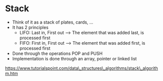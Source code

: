 # Stack

* Think of it as a stack of plates, cards, ...
* It has 2 principles
  * LIFO: Last in, First out --&gt; The element that was added last, is processed first
  * FIFO: First in, First out --&gt; The element that was added first, is processed first
* Done through the operations POP and PUSH
* Implementation is done through an array, pointer or linked list

https://www.tutorialspoint.com/data\_structures\_algorithms/stack\_algorithm.htm



